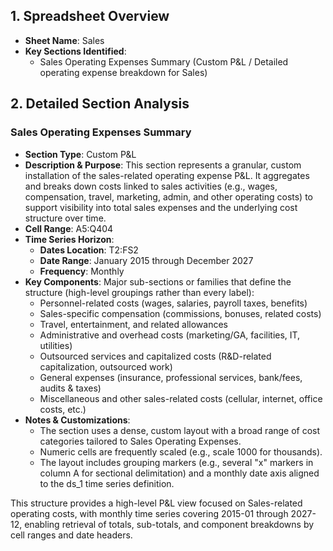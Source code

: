 ## 1. Spreadsheet Overview
- **Sheet Name**: Sales
- **Key Sections Identified**: 
  - Sales Operating Expenses Summary (Custom P&L / Detailed operating expense breakdown for Sales)

## 2. Detailed Section Analysis

### Sales Operating Expenses Summary
- **Section Type**: Custom P&L
- **Description & Purpose**: This section represents a granular, custom installation of the sales-related operating expense P&L. It aggregates and breaks down costs linked to sales activities (e.g., wages, compensation, travel, marketing, admin, and other operating costs) to support visibility into total sales expenses and the underlying cost structure over time.
- **Cell Range**: A5:Q404
- **Time Series Horizon**:
  - **Dates Location**: T2:FS2
  - **Date Range**: January 2015 through December 2027
  - **Frequency**: Monthly
- **Key Components**: Major sub-sections or families that define the structure (high-level groupings rather than every label):
  - Personnel-related costs (wages, salaries, payroll taxes, benefits)
  - Sales-specific compensation (commissions, bonuses, related costs)
  - Travel, entertainment, and related allowances
  - Administrative and overhead costs (marketing/GA, facilities, IT, utilities)
  - Outsourced services and capitalized costs (R&D-related capitalization, outsourced work)
  - General expenses (insurance, professional services, bank/fees, audits & taxes)
  - Miscellaneous and other sales-related costs (cellular, internet, office costs, etc.)
- **Notes & Customizations**: 
  - The section uses a dense, custom layout with a broad range of cost categories tailored to Sales Operating Expenses.
  - Numeric cells are frequently scaled (e.g., scale 1000 for thousands).
  - The layout includes grouping markers (e.g., several "x" markers in column A for sectional delimitation) and a monthly date axis aligned to the ds_1 time series definition.

This structure provides a high-level P&L view focused on Sales-related operating costs, with monthly time series covering 2015-01 through 2027-12, enabling retrieval of totals, sub-totals, and component breakdowns by cell ranges and date headers.